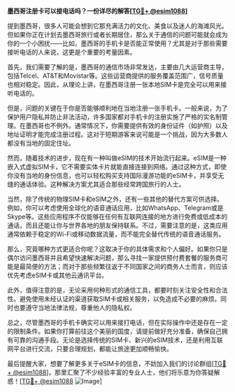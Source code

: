 **墨西哥注册卡可以接电话吗？一份详尽的解答[[TG💪+ @esim1088](https://t.me/s/esim1088)]**

提到墨西哥，很多人可能会想到它那充满活力的文化、美食以及迷人的海滩风光。但如果你正在计划去墨西哥旅行或者长期居住，那么关于通信的问题可能就会成为你的一个小困扰——比如，墨西哥的手机卡是否能正常使用？尤其是对于那些需要接听电话的人来说，这更是个重要的考量因素。

首先，我们需要了解的是，墨西哥的通信市场非常发达，主要由几大运营商主导，包括Telcel、AT&T和Movistar等。这些运营商提供的服务覆盖范围广，信号质量也相对稳定。因此，从理论上讲，在墨西哥注册一张本地SIM卡是完全可以用来接听电话的。

但是，问题的关键在于你是否能够顺利地在当地注册一张手机卡。一般来说，为了保护用户隐私并防止非法活动，许多国家都对手机卡的注册实施了严格的实名制管理。在墨西哥也不例外。通常情况下，你需要提供有效的身份证件（如护照）以及地址证明才能完成注册过程。这对于短期游客来说可能是一个挑战，因为大多数人都没有当地的固定住址。

然而，随着技术的进步，现在有一种叫做eSIM的技术开始流行起来。eSIM是一种嵌入式虚拟SIM卡，它不需要实体卡片就能直接连接到网络。通过这种方式，即使你没有当地的身份信息，也可以轻松购买支持国际漫游功能的eSIM卡，并享受无缝的通话体验。这种解决方案尤其适合那些经常跨国旅行的人士。

当然，除了传统的物理SIM卡和eSIM之外，还有一些其他的替代方案可供选择。例如，你可以考虑使用全球化的语音通话应用，比如WhatsApp、Telegram或是Skype等。这些应用程序不仅能够在任何有互联网连接的地方进行免费或低成本的通话，而且还能让你与世界各地的朋友保持联系。不过，需要注意的是，这类应用通常依赖于稳定的Wi-Fi或移动数据流量，而不能完全替代传统的语音通话服务。

那么，究竟哪种方式更适合你呢？这取决于你的具体需求和个人偏好。如果你只是偶尔访问墨西哥并且希望快速解决问题，那么寻找一家提供预付费套餐的服务商可能是最简便的方法；而对于那些频繁往返于不同国家之间的商务人士而言，则应该优先考虑eSIM卡或其他云通讯平台。

此外，值得注意的是，无论采用何种形式的通信工具，都要时刻关注安全性和合法性。避免使用未经认证的渠道获取SIM卡或相关服务，以免造成不必要的麻烦。同时也要遵守当地法律法规，尊重他人的隐私权。

总之，尽管墨西哥的手机卡确实可以用来接打电话，但在实际操作中还是存在一定的限制条件。如果你打算前往这个美丽的国度，请提前做好充分准备，确保自己拥有可靠的沟通手段。无论是选择传统的SIM卡、新兴的eSIM技术，还是利用互联网平台进行交流，只要合理规划，都能让旅途更加顺畅愉快。

最后提醒大家，想要了解更多关于eSIM卡的信息，不妨加入我们的讨论群组[[TG💪+ @esim1088](https://t.me/s/esim1088)]，那里汇聚了不少经验丰富的专业人士，他们将乐意为你答疑解惑！[[TG💪+ @esim1088](https://t.me/s/esim1088) ![Image](https://i.postimg.cc/4NQfJmqS/Snipaste-2025-05-13-00-14-12.png)]